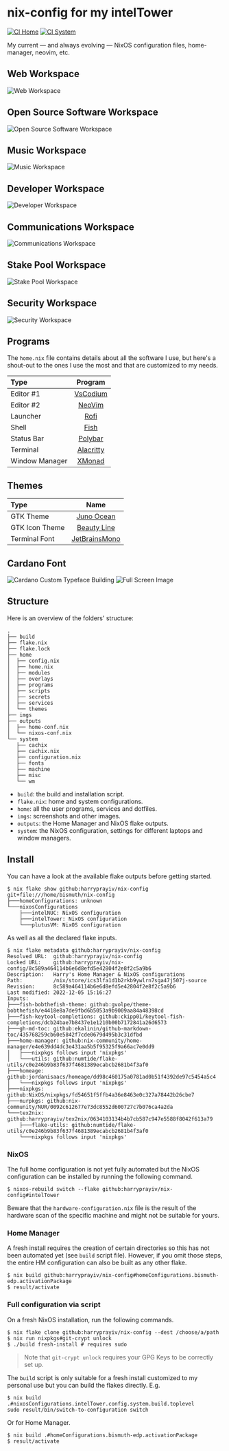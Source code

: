 nix-config for my intelTower
==========

[![CI Home](https://github.com/harryprayiv/nix-config/workflows/Home/badge.svg)](https://github.com/harryprayiv/nix-config/actions)
[![CI System](https://github.com/harryprayiv/nix-config/workflows/NixOS/badge.svg)](https://github.com/harryprayiv/nix-config/actions)

My current — and always evolving — NixOS configuration files, home-manager, neovim, etc.

## Web Workspace
![Web Workspace](imgs/screenshotWs/webWs.png)
## Open Source Software Workspace
![Open Source Software Workspace](imgs/screenshotWs/ossWs.png)
## Music Workspace
![Music Workspace](imgs/screenshotWs/musWs.png)
## Developer Workspace
![Developer Workspace](imgs/screenshotWs/devWs.png)
## Communications Workspace
![Communications Workspace](imgs/screenshotWs/comWs.png)
## Stake Pool Workspace
![Stake Pool Workspace](imgs/screenshotWs/spoWs.png)
## Security Workspace
![Security Workspace](imgs/screenshotWs/secWs.png)

## Programs

The `home.nix` file contains details about all the software I use, but here's a shout-out to the ones I use the most and that are customized to my needs.

| Type           | Program      |
| :------------- | :----------: |
| Editor #1      | [VsCodium](https://vscodium.com/) |
| Editor #2      | [NeoVim](https://neovim.io/) |
| Launcher       | [Rofi](https://github.com/davatorium/rofi) |
| Shell          | [Fish](https://fishshell.com/) |
| Status Bar     | [Polybar](https://polybar.github.io/) |
| Terminal       | [Alacritty](https://github.com/alacritty/alacritty) |
| Window Manager | [XMonad](https://xmonad.org/) |

## Themes

| Type           | Name      |
| :------------- | :----------: |
| GTK Theme      | [Juno Ocean](https://github.com/EliverLara/Juno) |
| GTK Icon Theme | [Beauty Line](https://www.gnome-look.org/p/1425426/) |
| Terminal Font  | [JetBrainsMono](https://www.jetbrains.com/lp/mono/) |

## Cardano Font
![Cardano Custom Typeface Building](imgs/screenshotWs/cardano_logo_collection.png)
![Full Screen Image](imgs/screenshotWs/fontCreation.png)


## Structure

Here is an overview of the folders' structure:

```
.
├── build
├── flake.nix
├── flake.lock
├── home
│  ├── config.nix
│  ├── home.nix
│  ├── modules
│  ├── overlays
│  ├── programs
│  ├── scripts
│  ├── secrets
│  ├── services
│  └── themes
├── imgs
├── outputs
│  ├── home-conf.nix
│  └── nixos-conf.nix
└── system
   ├── cachix
   ├── cachix.nix
   ├── configuration.nix
   ├── fonts
   ├── machine
   ├── misc
   └── wm
```

- `build`: the build and installation script.
- `flake.nix`: home and system configurations.
- `home`: all the user programs, services and dotfiles.
- `imgs`: screenshots and other images.
- `outputs`: the Home Manager and NixOS flake outputs.
- `system`: the NixOS configuration, settings for different laptops and window managers.

## Install

You can have a look at the available flake outputs before getting started.

```console
$ nix flake show github:harryprayiv/nix-config
git+file:///home/bismuth/nix-config
├───homeConfigurations: unknown
└───nixosConfigurations
    ├───intelNUC: NixOS configuration
    ├───intelTower: NixOS configuration
    └───plutusVM: NixOS configuration
```

As well as all the declared flake inputs.

```console
$ nix flake metadata github:harryprayiv/nix-config
Resolved URL:  github:harryprayiv/nix-config
Locked URL:    github:harryprayiv/nix-config/8c589a464114b6e6d8efd5e42804f2e8f2c5a9b6
Description:   Harry's Home Manager & NixOS configurations
Path:          /nix/store/ics3lfa1d1b2rkb9ywlrn7sga47j507j-source
Revision:      8c589a464114b6e6d8efd5e42804f2e8f2c5a9b6
Last modified: 2022-12-05 15:16:27
Inputs:
├───fish-bobthefish-theme: github:gvolpe/theme-bobthefish/e4418e8a7de9fbd6b5053a9b9009aa84a48398cd
├───fish-keytool-completions: github:ckipp01/keytool-fish-completions/dcb24bae7b8437e1e1210b00b7172841a26d6573
├───gh-md-toc: github:ekalinin/github-markdown-toc/435768259cb60e5842f7cde0679d495b3c31dfbd
├───home-manager: github:nix-community/home-manager/e4e639dd4dc3e431aa5b5f95325f9a66ac7e0dd9
│   ├───nixpkgs follows input 'nixpkgs'
│   └───utils: github:numtide/flake-utils/c0e246b9b83f637f4681389ecabcb2681b4f3af0
├───homeage: github:jordanisaacs/homeage/dd98c460175a0781ad0b51f4392de97c5454a5c4
│   └───nixpkgs follows input 'nixpkgs'
├───nixpkgs: github:NixOS/nixpkgs/fd54651f5ffb4a36e8463e0c327a78442b26cbe7
├───nurpkgs: github:nix-community/NUR/0092c612677e73dc8552d600727c7b076ca4a2da
└───tex2nix: github:harryprayiv/tex2nix/0634103134b4b7cb587c947e5588f8042f613a79
    ├───flake-utils: github:numtide/flake-utils/c0e246b9b83f637f4681389ecabcb2681b4f3af0
    └───nixpkgs follows input 'nixpkgs'
```

### NixOS

The full home configuration is not yet fully automated but the NixOS configuration can be installed by running the following command.

```console
$ nixos-rebuild switch --flake github:harryprayiv/nix-config#intelTower
```

Beware that the `hardware-configuration.nix` file is the result of the hardware scan of the specific machine and might not be suitable for yours.

### Home Manager

A fresh install requires the creation of certain directories so this has not been automated yet (see `build` script file). However, if you omit those steps, the entire HM configuration can also be built as any other flake.

```console
$ nix build github:harryprayiv/nix-config#homeConfigurations.bismuth-edp.activationPackage
$ result/activate
```

### Full configuration via script

On a fresh NixOS installation, run the following commands.

```console
$ nix flake clone github:harryprayiv/nix-config --dest /choose/a/path
$ nix run nixpkgs#git-crypt unlock
$ ./build fresh-install # requires sudo
```

> Note that `git-crypt unlock` requires your GPG Keys to be correctly set up.

The `build` script is only suitable for a fresh install customized to my personal use but you can build the flakes directly. E.g.

```console
$ nix build .#nixosConfigurations.intelTower.config.system.build.toplevel
sudo result/bin/switch-to-configuration switch
```

Or for Home Manager.

```console
$ nix build .#homeConfigurations.bismuth-edp.activationPackage
$ result/activate
```
